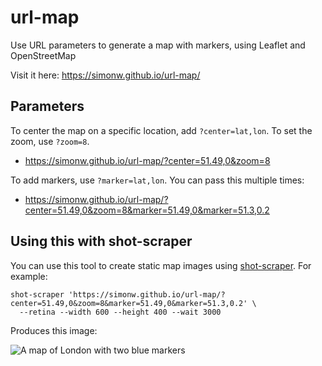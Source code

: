 # url-map

Use URL parameters to generate a map with markers, using Leaflet and OpenStreetMap

Visit it here: https://simonw.github.io/url-map/

## Parameters

To center the map on a specific location, add `?center=lat,lon`. To set the zoom, use `?zoom=8`.

- https://simonw.github.io/url-map/?center=51.49,0&zoom=8

To add markers, use `?marker=lat,lon`. You can pass this multiple times:

- https://simonw.github.io/url-map/?center=51.49,0&zoom=8&marker=51.49,0&marker=51.3,0.2

## Using this with shot-scraper

You can use this tool to create static map images using [shot-scraper](https://shot-scraper.datasette.io/). For example:

```
shot-scraper 'https://simonw.github.io/url-map/?center=51.49,0&zoom=8&marker=51.49,0&marker=51.3,0.2' \
  --retina --width 600 --height 400 --wait 3000
```
Produces this image:

![A map of London with two blue markers](https://user-images.githubusercontent.com/9599/173208299-b44c34f1-887b-48b7-86d8-4038945ec80f.png)

